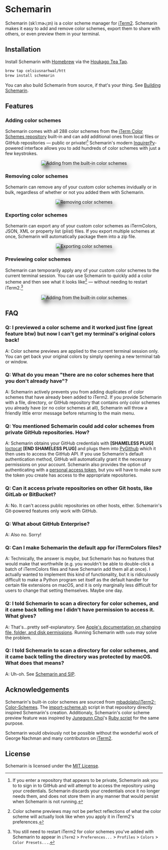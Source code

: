 # Schemarin

Schemarin (skˈiːmɚɹˌɪn) is a color scheme manager for [iTerm2](https://iterm2.com/). Schemarin makes it easy to add
and remove color schemes, export them to share with others, or even preview them in your terminal.

## Installation

Install Schemarin with [Homebrew](https://brew.sh) via
the [Houkago Tea Tap](https://github.com/celsiusnarhwal/homebrew-htt).

```bash
brew tap celsiusnarhwal/htt
brew install schemarin
```

You can also build Schemarin from source, if that's your thing. See [Building Schemarin](building-schemarin.md).

## Features

### Adding color schemes

Schemarin comes with all 288 color schemes from
the [iTerm Color Schemes repository](https://github.com/mbadolato/iTerm2-Color-Schemes)
built-in and can add additional ones from local files or GitHub repositories — public or private![^1] Schemarin's
modern [InquirerPy](https://inquirerpy.readthedocs.io)-powered interface allows you to add hundreds of color schemes
with
just a few keystrokes.

<p style="text-align: center;border-radius: 50%;filter: drop-shadow(8px 8px 8px black)">
    <img alt="Adding from the built-in color schemes" src="media/add-demo.gif" style="border-radius: 1.5%">
</p>

### Removing color schemes

Schemarin can remove any of your custom color schemes invidually or in bulk, regardless of whether or not you added
them with Schemarin.

<p style="text-align: center;border-radius: 50%;filter: drop-shadow(8px 8px 8px black)">
    <img alt="Removing color schemes" src="media/remove-demo.gif" style="border-radius: 1.5%">
</p>

### Exporting color schemes

Schemarin can export any of your custom color schemes as iTermColors, JSON, XML or property list (plist) files. If you
export multiple schemes at once, Schemarin will automatically package them into a zip file.

<p style="text-align: center;border-radius: 50%;filter: drop-shadow(8px 8px 8px black)">
    <img alt="Exporting color schemes" src="media/export-demo.gif" style="border-radius: 1.5%">
</p>

### Previewing color schemes

Schemarin can temporarily apply any of your custom color schemes to the current terminal session. You can use Schemarin
to quickly add a color scheme and then see what it looks like[^2] — without needing to restart iTerm2.[^3]

<p style="text-align: center;border-radius: 50%;filter: drop-shadow(8px 8px 8px black)">
    <img alt="Adding from the built-in color schemes" src="media/preview-demo.gif" style="border-radius: 1.5%">
</p>

## FAQ

### Q: I previewed a color scheme and it worked just fine (great feature btw) but now I can't get my terminal's original colors back!

A: Color scheme previews are applied to the current terminal session only. You can get back your original colors by
simply opening a new terminal tab or window.

### Q: What do you mean "there are no color schemes here that you don't already have"?

A: Schemarin actively prevents you from adding duplicates of color schemes that have already been added to
iTerm2. If you provide Schemarin with a file, directory, or GitHub repository that contains only color schemes
you already have (or no color schemes at all), Schemarin will throw a friendly little error message before returning
to the main menu.

### Q: You mentioned Schemarin could add color schemes from private GitHub repositories. How?

A: Schemarin obtains your GitHub credentials
with **[SHAMELESS PLUG]** [loctocat](https://github.com/celsiusnarhwal/loctocat)
**[END SHAMELESS PLUG]** and plugs them into [PyGithub](https://pygithub.readthedocs.io) which it then uses to access
the GitHub API. If you use Schemarin's default authentication method, GitHub will automatically grant it the necessary
permissions on your account. Schemarin also provides the option of authenticating with
a [personal access token](https://docs.github.com/en/authentication/keeping-your-account-and-data-secure/creating-a-personal-access-token),
but you will have to make sure the token you create has access to the appropriate repositories.

### Q: Can it access private repositories on other Git hosts, like GitLab or BitBucket?

A: No. It can't access public repositories on other hosts, either. Schemarin's Git-powered features only work
with GitHub.

### Q: What about GitHub Enterprise?

A: Also no. Sorry!

### Q: Can I make Schemarin the default app for iTermColors files?

A: Technically, the answer is *maybe*, but Schemarin has no features that would make that worthwhile (e.g. you wouldn't
be able to double-click a batch of iTermColors files and have Schemarin add them all at once). I actually wanted
to implement this kind of functionality, but it is ridiculously difficult to make a Python program set itself as the
default handler for certain file extensions on macOS, and it is only marginally less difficult for users to change
that setting themselves. Maybe one day.

### Q: I told Schemarin to scan a directory for color schemes, and it came back telling me I didn't have permission to access it. What gives?

A: That's...pretty self-explanatory. 
See [Apple's documentation on changing file, folder, and disk permissions](https://support.apple.com/guide/mac-help/change-permissions-for-files-folders-or-disks-mchlp1203/mac).
Running Schemarin with `sudo` may solve the problem.

### Q: I told Schemarin to scan a directory for color schemes, and it came back telling the directory was protected by macOS. What does that means?

A: Uh-oh. See [Schemarin and SIP](schemarin-and-sip.md).

## Acknowledgements

Schemarin's built-in color schemes are sourced
from [mbadolato/iTerm2-Color-Schemes](https://github.com/mbadolato/iTerm2-Color-Schemes).
The [import-scheme.sh](https://github.com/mbadolato/iTerm2-Color-Schemes/blob/master/tools/import-scheme.sh) script
in that repository directly inspired Schemarin's creation. Additionaly, Schemarin's color scheme preview feature was
inspired by
[Junegunn Choi](https://github.com/junegunn)'s [Ruby script](https://github.com/mbadolato/iTerm2-Color-Schemes/blob/master/tools/preview.rb)
for the same purpose.

Schemarin would obviously not be possible without the wonderful work of George Nachman and many contributors on
[iTerm2](https://github.com/gnachman/iTerm2).

## License

Schemarin is licensed under the [MIT License](LICENSE.md).

[^1]: If you enter a repository that appears to be private[^4], Schemarin ask you to to sign in to GitHub and will
attempt
to access the repository using your credentials. Schemarin discards your credentials once it no longer needs them,
and does not store them in any manner that would persist when Schemarin is not running.

[^2]: Color scheme previews may not be perfect reflections of what the color scheme will actually look like when you
apply it in iTerm2's preferences.

[^3]: You still need to restart iTerm2 for color schemes you've added with Schemarin to appear in `iTerm2` >
`Preferences...` > `Profiles` > `Colors` > `Color Presets...`.

[^4]: GitHub provides no way of differentiating between inaccessible private repositories and repositories that
actually don't exist. Schemarin assumes that any repository which returns a 404 is private.
